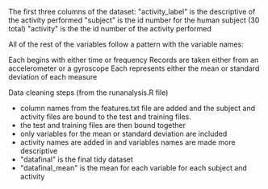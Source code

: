 The first three columns of the dataset:
"activity_label" is the descriptive of the activity performed
"subject" is the id number for the human subject (30 total)
"activity" is the the id number of the activity performed


All of the rest of the variables follow a pattern with the variable names:

Each begins with either time or frequency
Records are taken either from an accelerometer or a gyroscope
Each represents either the mean or standard deviation of each measure

Data cleaning steps (from the runanalysis.R file)
- column names from the features.txt file are added and the subject and activity files are bound to the test and training files.
- the test and training files are then bound together
- only variables for the mean or standard deviation are included
- activity names are added in and variables names are made more descriptive
- "datafinal" is the final tidy dataset
- "datafinal_mean" is the mean for each variable for each subject and activity

